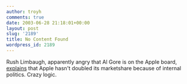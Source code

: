 ```yaml
---
author: troyh
comments: true
date: 2003-06-28 21:18:01+00:00
layout: post
slug: '2189'
title: No Content Found
wordpress_id: 2189
---
```


Rush Limbaugh, apparently angry that Al Gore is on the Apple board, [explains](http://www.rushlimbaugh.com/home/daily/site_062703/content/across_the_fruited_plain.guest.html) that Apple hasn't doubled its marketshare because of internal politics. Crazy logic.
